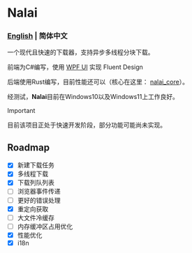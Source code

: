 # Nalai

### [English](./README.md) | 简体中文
 
一个现代且快速的下载器，支持异步多线程分块下载。

前端为C#编写，使用 [WPF UI](https://github.com/lepoco/wpfui) 实现 Fluent Design

后端使用Rust编写，目前性能还可以（核心在这里： [nalai_core](https://github.com/sout233/nalai_core)）。

经测试，**Nalai**目前在Windows10以及Windows11上工作良好。

> [!IMPORTANT]
> 目前该项目正处于快速开发阶段，部分功能可能尚未实现。

## Roadmap

- [x] 新建下载任务
- [x] 多线程下载
- [x] 下载列队列表
- [ ] 浏览器事件传递
- [ ] 更好的错误处理
- [x] 重定向获取
- [ ] 大文件冷缓存
- [ ] 内存缓冲区占用优化
- [x] 性能优化
- [x] i18n
